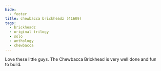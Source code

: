 ```yaml
---
hide:
  - footer
title: chewbacca brickheadz (41609)
tags:
  - brickheadz
  - original trilogy
  - solo
  - anthology
  - chewbacca
---
```


Love these little guys. The Chewbacca Brickhead is very well done and fun to build.
